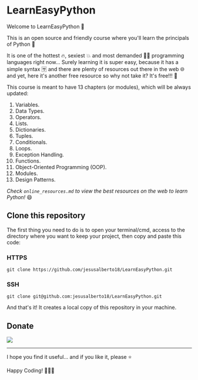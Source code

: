 # LearnEasyPython

Welcome to LearnEasyPython 🐍  

This is an open source and friendly course where you'll learn the principals of Python 🐍  

It is one of the hottest 🔥, sexiest 💥 and most demanded 💪🏽  programming languages right now... Surely learning it is super easy, because it has a simple syntax 🈂️  and there are plenty of resources out there in the web 🌐  and yet, here it's another free resource so why not take it? It's free!!! 💸  

This course is meant to have 13 chapters (or modules), which will be always updated:

1. Variables.
2. Data Types.
3. Operators.
4. Lists.
5. Dictionaries.
6. Tuples.
7. Conditionals.
8. Loops.
9. Exception Handling.
10. Functions. 
11. Object-Oriented Programming (OOP).
12. Modules.
13. Design Patterns.

<em>Check ```online_resources.md``` to view the best resources on the web to learn Python!</em> 😄

## Clone this repository

The first thing you need to do is to open your terminal/cmd, access to the directory where you want to keep your project, then copy and paste this code:

### HTTPS

```git clone https://github.com/jesusalberto18/LearnEasyPython.git```

### SSH

```git clone git@github.com:jesusalberto18/LearnEasyPython.git```

And that's it! It creates a local copy of this repository in your machine.

## Donate

<a href="https://www.paypal.com/paypalme/j2al444">
<img src="https://img.shields.io/badge/PayPal-00457C?style=for-the-badge&logo=paypal&logoColor=white" />
</a>

<hr>

I hope you find it useful... and if you like it, please ⭐  

Happy Coding! 👨🏽‍💻
